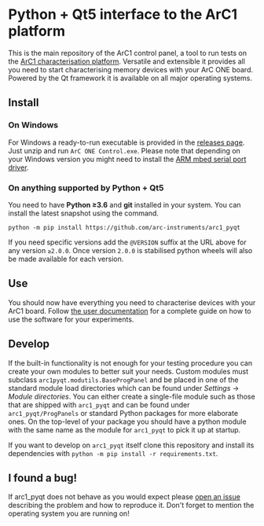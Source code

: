 # Python + Qt5 interface to the ArC1 platform

This is the main repository of the ArC1 control panel, a tool to run tests on
the [ArC1 characterisation
platform](http://www.arc-instruments.co.uk/products/arc-one).  Versatile and
extensible it provides all you need to start characterising memory devices with
your ArC ONE board. Powered by the Qt framework it is available on all major
operating systems.

## Install

### On Windows

For Windows a ready-to-run executable is provided in the [releases
page](https://github.com/arc-instruments/arc1_pyqt/releases). Just unzip and
run `ArC ONE Control.exe`. Please note that depending on your Windows version
you might need to install the [ARM mbed serial port
driver](https://os.mbed.com/handbook/Windows-serial-configuration).

### On anything supported by Python + Qt5

You need to have **Python ≥3.6** and **git** installed in your system. You can
install the latest snapshot using the command.

```
python -m pip install https://github.com/arc-instruments/arc1_pyqt
```

If you need specific versions add the `@VERSION` suffix at the URL above for
any version `≥2.0.0`. Once version `2.0.0` is stabilised python wheels will
also be made available for each version.

## Use

You should now have everything you need to characterise devices with your ArC1
board. Follow [the user
documentation](http://files.arc-instruments.co.uk/documents/ArC_One.pdf) for a
complete guide on how to use the software for your experiments.

## Develop

If the built-in functionality is not enough for your testing procedure you can
create your own modules to better suit your needs. Custom modules must subclass
`arc1pyqt.modutils.BaseProgPanel` and be placed in one of the standard module
load directories which can be found under *Settings* → *Module directories*.
You can either create a single-file module such as those that are shipped with
`arc1_pyqt` and can be found under `arc1_pyqt/ProgPanels` or standard Python
packages for more elaborate ones. On the top-level of your package you should
have a python module with the same name as the module for `arc1_pyqt` to pick
it up at startup.

If you want to develop on `arc1_pyqt` itself clone this repository and install
its dependencies with `python -m pip install -r requirements.txt`.

## I found a bug!

If arc1_pyqt does not behave as you would expect please [open an
issue](https://github.com/arc-instruments/arc1_pyqt/issues/new) describing the
problem and how to reproduce it. Don't forget to mention the operating system
you are running on!


